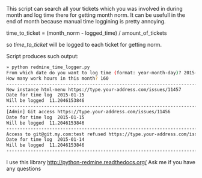 This script can search all your tickets which you was involved in during month and log time there for getting month norm.
It can be usefull in the end of month because manual time loggining is pretty annoying. 

time_to_ticket = (month_norm - logged_time) / amount_of_tickets

so *time_to_ticket* will be logged to each ticket for getting norm.

Script produces such output:

```bash
» python redmine_time_logger.py
From which date do you want to log time (format: year-month-day)? 2015-01-01
How many work hours in this month? 160
--------------------------------------------------------------------------------
New instance html-menu https://type.your-address.com/issues/11457
Date for time log  2015-01-15
Will be logged  11.2046153846
--------------------------------------------------------------------------------
[Admin] Git access https://type.your-address.com/issues/11456
Date for time log  2015-01-15
Will be logged  11.2046153846
--------------------------------------------------------------------------------
Access to git@git.my.com:test refused https://type.your-address.com/issues/11446
Date for time log  2015-01-14
Will be logged  11.2046153846
--------------------------------------------------------------------------------
```

I use this library http://python-redmine.readthedocs.org/
Ask me if you have any questions